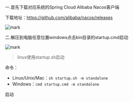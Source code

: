 一.首先下载对应系统的Spring Cloud Alibaba Nacos客户端

下载地址：<https://github.com/alibaba/nacos/releases>

![mark](http://q66uz2l8w.bkt.clouddn.com/picture/20200306/Y5EOSiUyQWYF.png?imageslim)

二.解压到电脑任意位置windows点击bin目录的startup.cmd启动

![mark](http://q66uz2l8w.bkt.clouddn.com/picture/20200306/iG9GDqsXwAT7.png?imageslim)

> linux使用startup.sh启动

命令：

* Linux/Unix/Mac：`sh startup.sh -m standalone`
* Windows：`cmd startup.cmd -m standalone`

 

启动